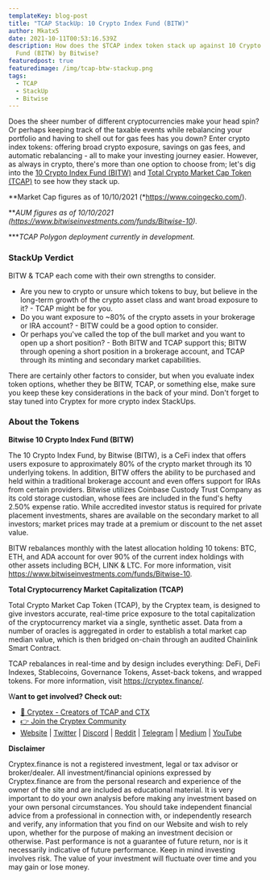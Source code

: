 ```yaml
---
templateKey: blog-post
title: "TCAP StackUp: 10 Crypto Index Fund (BITW)"
author: Mkatx5
date: 2021-10-11T00:53:16.539Z
description: How does the $TCAP index token stack up against 10 Crypto Index
  Fund (BITW) by Bitwise?
featuredpost: true
featuredimage: /img/tcap-btw-stackup.png
tags:
  - TCAP
  - StackUp
  - Bitwise
---
```

Does the sheer number of different cryptocurrencies make your head spin? Or perhaps keeping track of the taxable events while rebalancing your portfolio and having to shell out for gas fees has you down? Enter crypto index tokens: offering broad crypto exposure, savings on gas fees, and automatic rebalancing - all to make your investing journey easier. However, as always in crypto, there's more than one option to choose from; let's dig into the [10 Crypto Index Fund (BITW)](https://www.bitwiseinvestments.com/funds/Bitwise-10) and [Total Crypto Market Cap Token (TCAP)](https://cryptex.finance/) to see how they stack up.





\*\*Market Cap figures as of 10/10/2021 (*[](https://www.coingecko.com/)<https://www.coingecko.com/>).

\*\**AUM figures as of 10/10/2021 (*[](https://www.bitwiseinvestments.com/funds/Bitwise-10)*<https://www.bitwiseinvestments.com/funds/Bitwise-10>).*

\*\***TCAP Polygon deployment currently in development.*

### **StackUp Verdict**

BITW & TCAP each come with their own strengths to consider.

* Are you new to crypto or unsure which tokens to buy, but believe in the long-term growth of the crypto asset class and want broad exposure to it? - TCAP might be for you.
* Do you want exposure to ~80% of the crypto assets in your brokerage or IRA account? - BITW could be a good option to consider.
* Or perhaps you've called the top of the bull market and you want to open up a short position? - Both BITW and TCAP support this; BITW through opening a short position in a brokerage account, and TCAP through its minting and secondary market capabilities.

There are certainly other factors to consider, but when you evaluate index token options, whether they be BITW, TCAP, or something else, make sure you keep these key considerations in the back of your mind. Don't forget to stay tuned into Cryptex for more crypto index StackUps.

### About the Tokens

**Bitwise 10 Crypto Index Fund (BITW)**

The 10 Crypto Index Fund, by Bitwise (BITW), is a CeFi index that offers users exposure to approximately 80% of the crypto market through its 10 underlying tokens. In addition, BITW offers the ability to be purchased and held within a traditional brokerage account and even offers support for IRAs from certain providers. Bitwise utilizes Coinbase Custody Trust Company as its cold storage custodian, whose fees are included in the fund's hefty 2.50% expense ratio. While accredited investor status is required for private placement investments, shares are available on the secondary market to all investors; market prices may trade at a premium or discount to the net asset value.

BITW rebalances monthly with the latest allocation holding 10 tokens: BTC, ETH, and ADA account for over 90% of the current index holdings with other assets including BCH, LINK & LTC. For more information, visit [](https://www.bitwiseinvestments.com/funds/Bitwise-10)<https://www.bitwiseinvestments.com/funds/Bitwise-10>.

**Total Cryptocurrency Market Capitalization (TCAP)**

Total Crypto Market Cap Token (TCAP), by the Cryptex team, is designed to give investors accurate, real-time price exposure to the total capitalization of the cryptocurrency market via a single, synthetic asset. Data from a number of oracles is aggregated in order to establish a total market cap median value, which is then bridged on-chain through an audited Chainlink Smart Contract.

TCAP rebalances in real-time and by design includes everything: DeFi, DeFi Indexes, Stablecoins, Governance Tokens, Asset-back tokens, and wrapped tokens. For more information, visit [](https://cryptex.finance/)<https://cryptex.finance/>.

W**ant to get involved? Check out:**

* [👥 Cryptex - Creators of TCAP and CTX](https://cryptex.finance/)
* [👉 Join the Cryptex Community](https://cryptex.finance/#community)
* [Website](https://cryptex.finance/) | [Twitter](https://twitter.com/CryptexFinance) | [Discord](https://discord.gg/b8XgHYbkaN) | [Reddit](https://www.reddit.com/r/TotalCryptoMarketCap/) | [Telegram](https://t.me/cryptexfinance) | [Medium](https://medium.com/cryptexfinance) | [YouTube](https://www.youtube.com/channel/UCdN17zdr5MCDph75srdhutQ)

**Disclaimer**

Cryptex.finance is not a registered investment, legal or tax advisor or broker/dealer. All investment/financial opinions expressed by Cryptex.finance are from the personal research and experience of the owner of the site and are included as educational material. It is very important to do your own analysis before making any investment based on your own personal circumstances. You should take independent financial advice from a professional in connection with, or independently research and verify, any information that you find on our Website and wish to rely upon, whether for the purpose of making an investment decision or otherwise. Past performance is not a guarantee of future return, nor is it necessarily indicative of future performance. Keep in mind investing involves risk. The value of your investment will fluctuate over time and you may gain or lose money.
